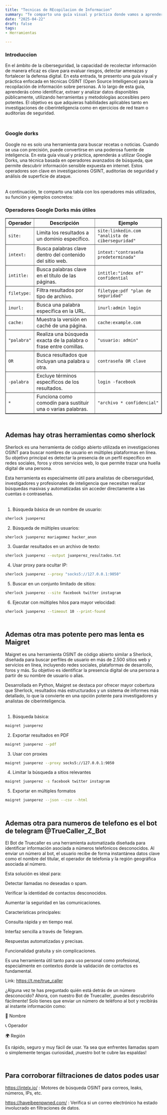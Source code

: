 ```yaml
---
title: "Tecnicas de REcopilacion de Informacion"
summary: "Te comparto una guía visual y práctica donde vamos a aprender a recopilar informacion de personas conm OSINT"
date: "2025-04-22"
draft: false
tags:
- Herramientas

---
```


### Introduccion

En el ámbito de la ciberseguridad, la capacidad de recolectar información de manera eficaz es clave para evaluar riesgos, detectar amenazas y fortalecer la defensa digital. En esta entrada, te presento una guía visual y práctica enfocada en técnicas OSINT (Open Source Intelligence) para la recopilación de información sobre personas. A lo largo de esta guía, aprenderás cómo identificar, extraer y analizar datos disponibles públicamente, utilizando herramientas y metodologías accesibles pero potentes. El objetivo es que adquieras habilidades aplicables tanto en investigaciones de ciberinteligencia como en ejercicios de red team o auditorías de seguridad.

<div style="height: 10px;"></div>

### Google dorks

Google no es solo una herramienta para buscar recetas o noticias. Cuando se usa con precisión, puede convertirse en una poderosa fuente de inteligencia. En esta guía visual y práctica, aprenderás a utilizar Google Dorks, una técnica basada en operadores avanzados de búsqueda, que permite descubrir información sensible expuesta en internet. Estos operadores son clave en investigaciones OSINT, auditorías de seguridad y análisis de superficie de ataque.

<div style="height: 5px;"></div>

A continuación, te comparto una tabla con los operadores más utilizados, su función y ejemplos concretos:
<h3>Operadores Google Dorks más útiles</h3>
<table border="1" cellpadding="8" cellspacing="0">
  <thead>
    <tr>
      <th>Operador</th>
      <th>Descripción</th>
      <th>Ejemplo</th>
    </tr>
  </thead>
  <tbody>
    <tr>
      <td><code>site:</code></td>
      <td>Limita los resultados a un dominio específico.</td>
      <td><code>site:linkedin.com "analista de ciberseguridad"</code></td>
    </tr>
    <tr>
      <td><code>intext:</code></td>
      <td>Busca palabras clave dentro del contenido del sitio web.</td>
      <td><code>intext:"contraseña predeterminada"</code></td>
    </tr>
    <tr>
      <td><code>intitle:</code></td>
      <td>Busca palabras clave en el título de las páginas.</td>
      <td><code>intitle:"index of" confidential</code></td>
    </tr>
    <tr>
      <td><code>filetype:</code></td>
      <td>Filtra resultados por tipo de archivo.</td>
      <td><code>filetype:pdf "plan de seguridad"</code></td>
    </tr>
    <tr>
      <td><code>inurl:</code></td>
      <td>Busca una palabra específica en la URL.</td>
      <td><code>inurl:admin login</code></td>
    </tr>
    <tr>
      <td><code>cache:</code></td>
      <td>Muestra la versión en caché de una página.</td>
      <td><code>cache:example.com</code></td>
    </tr>
    <tr>
      <td><code>"palabra"</code></td>
      <td>Realiza una búsqueda exacta de la palabra o frase entre comillas.</td>
      <td><code>"usuario: admin"</code></td>
    </tr>
    <tr>
      <td><code>OR</code></td>
      <td>Busca resultados que incluyan una palabra u otra.</td>
      <td><code>contraseña OR clave</code></td>
    </tr>
    <tr>
      <td><code>-palabra</code></td>
      <td>Excluye términos específicos de los resultados.</td>
      <td><code>login -facebook</code></td>
    </tr>
    <tr>
      <td><code>*</code></td>
      <td>Funciona como comodín para sustituir una o varias palabras.</td>
      <td><code>"archivo * confidencial"</code></td>
    </tr>
  </tbody>
</table>


<div style="height: 10px;"></div>

## Ademas hay otras herramientas como sherlock

Sherlock es una herramienta de código abierto utilizada en investigaciones OSINT para buscar nombres de usuario en múltiples plataformas en línea. Su objetivo principal es detectar la presencia de un perfil específico en redes sociales, foros y otros servicios web, lo que permite trazar una huella digital de una persona.

Esta herramienta es especialmente útil para analistas de ciberseguridad, investigadores y profesionales de inteligencia que necesitan realizar búsquedas masivas y automatizadas sin acceder directamente a las cuentas o contraseñas.

<div style="height: 5px;"></div>

1. Búsqueda básica de un nombre de usuario:
```bash
sherlock juanperez
```

2. Búsqueda de múltiples usuarios:
```bash
sherlock juanperez mariagomez hacker_anon
```

3. Guardar resultados en un archivo de texto:
```bash
sherlock juanperez --output juanperez_resultados.txt
```

4. Usar proxy para ocultar IP:
```bash
sherlock juanperez --proxy "socks5://127.0.0.1:9050"
```

5. Buscar en un conjunto limitado de sitios:
```bash
sherlock juanperez --site facebook twitter instagram
```

6. Ejecutar con múltiples hilos para mayor velocidad:
```bash
sherlock juanperez --timeout 10 --print-found
```

<div style="height: 10px;"></div>

## Ademas otra mas potente pero mas lenta es Maigret

Maigret es una herramienta OSINT de código abierto similar a Sherlock, diseñada para buscar perfiles de usuario en más de 2.500 sitios web y servicios en línea, incluyendo redes sociales, plataformas de desarrollo, foros y más. Su objetivo es identificar la presencia digital de una persona a partir de su nombre de usuario o alias.

Desarrollada en Python, Maigret se destaca por ofrecer mayor cobertura que Sherlock, resultados más estructurados y un sistema de informes más detallado, lo que la convierte en una opción potente para investigadores y analistas de ciberinteligencia.

<div style="height: 5px;"></div>

1. Búsqueda básica:
```bash
maigret juanperez
```

2. Exportar resultados en PDF
```bash
maigret juanperez --pdf
```

3. Usar con proxies
```bash
maigret juanperez --proxy socks5://127.0.0.1:9050
```

4. Limitar la búsqueda a sitios relevantes
```bash
maigret juanperez -s facebook twitter instagram
```

5. Exportar en múltiples formatos
```bash
maigret juanperez --json --csv --html
```

<div style="height: 10px;"></div>

## Ademas otra para numeros de telefono es el bot de telegram @TrueCaller_Z_Bot

El Bot de Truecaller es una herramienta automatizada diseñada para identificar información asociada a números telefónicos desconocidos. Al enviar un número al bot, el usuario recibe de forma instantánea datos clave como el nombre del titular, el operador de telefonía y la región geográfica asociada al número.

Esta solución es ideal para:

Detectar llamadas no deseadas o spam.

Verificar la identidad de contactos desconocidos.

Aumentar la seguridad en las comunicaciones.

Características principales:

Consulta rápida y en tiempo real.

Interfaz sencilla a través de Telegram.

Respuestas automatizadas y precisas.

Funcionalidad gratuita y sin complicaciones.

Es una herramienta útil tanto para uso personal como profesional, especialmente en contextos donde la validación de contactos es fundamental.

Link: https://t.me/true_caller

¿Alguna vez te has preguntado quién está detrás de un número desconocido? Ahora, con nuestro Bot de Truecaller, ¡puedes descubrirlo fácilmente! Solo tienes que enviar un número de teléfono al bot y recibirás al instante información como:

📛 Nombre

📞 Operador

🌍 Región

Es rápido, seguro y muy fácil de usar. Ya sea que enfrentes llamadas spam o simplemente tengas curiosidad, ¡nuestro bot te cubre las espaldas!


<div style="height: 10px;"></div>

## Para corroborar filtraciones de datos podes usar

https://intelx.io/ : Motores de búsqueda OSINT para correos, leaks, números, IPs, etc.

https://haveibeenpwned.com/ : Verifica si un correo electrónico ha estado involucrado en filtraciones de datos.





